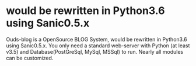 # would be rewritten in Python3.6 using Sanic0.5.x

Ouds-blog is a OpenSource BLOG System, would be rewritten in Python3.6 using Sanic0.5.x. You only need a standard web-server with Python (at least v3.5) and Database(PostGreSql, MySql, MSSql) to run. Nearly all modules can be customized.



